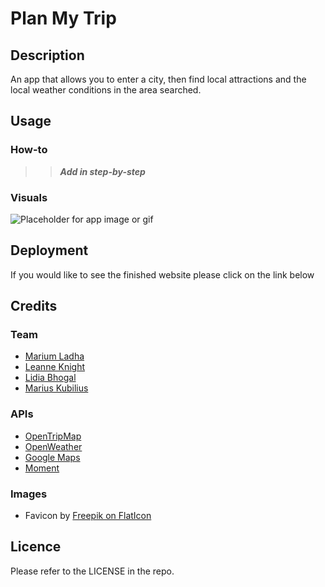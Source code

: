 # Plan My Trip

## Description

An app that allows you to enter a city, then find local attractions and the local weather conditions in the area searched.

## Usage

### How-to

>>***Add in step-by-step***

### Visuals
![Placeholder for app image or gif](./assets/media/)

## Deployment

If you would like to see the finished website please click on the link below

## Credits

### Team
- [Marium Ladha](https://github.com/mariuml)
- [Leanne Knight](https://github.com/YaszMoon)
- [Lidia Bhogal](https://github.com/LidiaBhogal)
- [Marius Kubilius](https://github.com/MarKubil)

### APIs
- [OpenTripMap](https://opentripmap.io/product)
- [OpenWeather](https://openweathermap.org)
- [Google Maps](https://developers.google.com/maps)
- [Moment](https://momentjs.com/docs/)

### Images
- Favicon by [Freepik on FlatIcon](https://www.flaticon.com/free-icons/tour)

## Licence

Please refer to the LICENSE in the repo.
